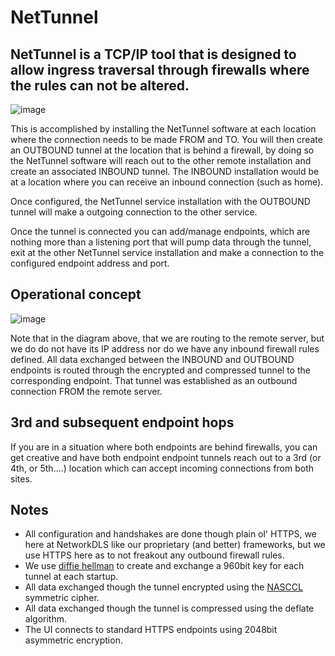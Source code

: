 # NetTunnel

## NetTunnel is a TCP/IP tool that is designed to allow ingress traversal through firewalls where the rules can not be altered. 

![image](https://github.com/NTDLS/NetTunnel/assets/11428567/b31e5080-1593-4ded-80e3-94f8b4e29849)

This is accomplished by installing the NetTunnel software at each location where the connection needs to be made FROM and TO. You will then create an OUTBOUND tunnel at the location that is behind a firewall, by doing so the NetTunnel software will reach out to the other remote installation and create an associated INBOUND tunnel. The INBOUND installation would be at a location where you can receive an inbound connection (such as home).

Once configured, the NetTunnel service installation with the OUTBOUND tunnel will make a outgoing connection to the other service.

Once the tunnel is connected you can add/manage endpoints, which are nothing more than a listening port that will pump data through the tunnel, exit at the other NetTunnel service installation and make a connection to the configured endpoint address and port.

## Operational concept
![image](https://github.com/NTDLS/NetTunnel/assets/11428567/ee826f0f-fced-4d0e-a577-a8a32e709571)

Note that in the diagram above, that we are routing to the remote server, but we do do not have its IP address nor do we have any inbound firewall rules defined. All data exchanged between the INBOUND and OUTBOUND endpoints is routed through the encrypted and compressed tunnel to the corresponding endpoint. That tunnel was established as an outbound connection FROM the remote server.

## 3rd and subsequent endpoint hops
If you are in a situation where both endpoints are behind firewalls, you can get creative and have both endpoint endpoint tunnels reach out to a 3rd (or 4th, or 5th....) location which can accept incoming connections from both sites.

## Notes
* All configuration and handshakes are done though plain ol' HTTPS, we here at NetworkDLS like our proprietary (and better) frameworks, but we use HTTPS here as to not freakout any outbound firewall rules.
* We use [diffie hellman](https://github.com/NTDLS/NTDLS.SecureKeyExchange) to create and exchange a 960bit key for each tunnel at each startup.
* All data exchanged though the tunnel encrypted using the [NASCCL](https://github.com/NTDLS/NTDLS.NASCCL) symmetric cipher.
* All data exchanged though the tunnel is compressed using the deflate algorithm.
* The UI connects to standard HTTPS endpoints using 2048bit asymmetric encryption.
